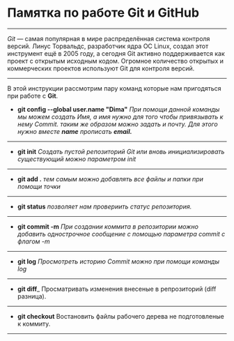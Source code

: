 # Памятка по работе Git и GitHub
---
*Git* — самая популярная в мире распределённая система контроля версий. Линус Торвальдс, разработчик ядра ОС Linux, создал этот инструмент ещё в 2005 году, а сегодня Git активно поддерживается как проект с открытым исходным кодом. Огромное количество открытых и коммерческих проектов используют Git для контроля версий.
 
 ---
В этой инструкции рассмотрим пару команд которые нам пригодяться при работе с **Git**.

* **git config --global user.name "Dima"** _При помощи данной команды мы можем создать Имя, а имя нужно для того чтобы привязывать к нему Commit. таким же образом можно задать и почту. Для этого нужно вместе **name** прописать **email.**_
---
* **git init** _Создать пустой репозиторий Git или вновь инициализировать существующий можно параметром *init*_
---
* **git add .** _тем самым можно добавлять все файлы и папки при помощи точки_
___
* **git status** _позволяет нам провериить статус репозитория._
___
* **git commit -m**  _При создании коммита в репозитории можно добавить однострочное сообщение с помощью параметра commit с флагом -m_
___
* **git log**  _Просмотреть историю Commit можно при помощи команды log_
___
* **git diff**_  Просматривать изменения внесеные в репрозиторий (diff разница).
___
* **git checkout** Востановить файлы рабочего дерева не подготовленые к коммиту.
___